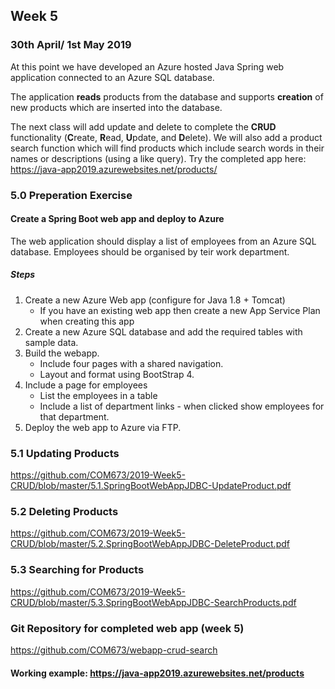 ## Week 5

###  30th April/ 1st May 2019
At this point we have developed an Azure hosted Java Spring web application connected to an Azure SQL database.

The application **reads** products from the database and supports **creation** of new products which are inserted into the database.

The next class will add update and delete to complete the **CRUD** functionality (**C**reate, **R**ead, **U**pdate, and **D**elete). We will also add a product search function which will find products which include search words in their names or descriptions (using a like query). Try the completed app here: https://java-app2019.azurewebsites.net/products/


### 5.0 Preperation Exercise 

#### Create a Spring Boot web app and deploy to Azure
The web application should display a list of employees from an Azure SQL database. Employees should be organised by teir work department.

##### Steps
1. Create a new Azure Web app (configure for Java 1.8 + Tomcat)
	- If you have an existing web app then create a new App Service Plan when creating this app
2. Create a new Azure SQL database and add the required tables with sample data.
3. Build the webapp.
	- Include four pages with a shared navigation.
	- Layout and format using BootStrap 4.
4. Include a page for employees
	- List the employees in a table
	- Include a list of department links - when clicked show employees for that department.
5. Deploy the web app to Azure via FTP.

### 5.1 Updating Products
https://github.com/COM673/2019-Week5-CRUD/blob/master/5.1.SpringBootWebAppJDBC-UpdateProduct.pdf

### 5.2 Deleting Products
https://github.com/COM673/2019-Week5-CRUD/blob/master/5.2.SpringBootWebAppJDBC-DeleteProduct.pdf

### 5.3 Searching for Products
https://github.com/COM673/2019-Week5-CRUD/blob/master/5.3.SpringBootWebAppJDBC-SearchProducts.pdf

### Git Repository for completed web app (week 5)
https://github.com/COM673/webapp-crud-search

#### Working example: https://java-app2019.azurewebsites.net/products
